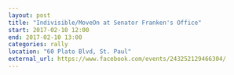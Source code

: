 ```yaml
---
layout: post
title: "Indivisible/MoveOn at Senator Franken's Office"
start: 2017-02-10 12:00
end: 2017-02-10 13:00
categories: rally
location: "60 Plato Blvd, St. Paul"
external_url: https://www.facebook.com/events/243252129466304/
---
```


